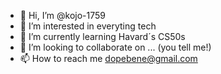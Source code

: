 - 👋 Hi, I’m @kojo-1759
- 👀 I’m interested in everyting tech
- 🌱 I’m currently learning Havard´s CS50s
- 💞️ I’m looking to collaborate on ... (you tell me!)
- 📫 How to reach me dopebene@gmail.com

<!---
kojo-1759/kojo-1759 is a ✨ special ✨ repository because its `README.md` (this file) appears on your GitHub profile.
You can click the Preview link to take a look at your changes.
--->
